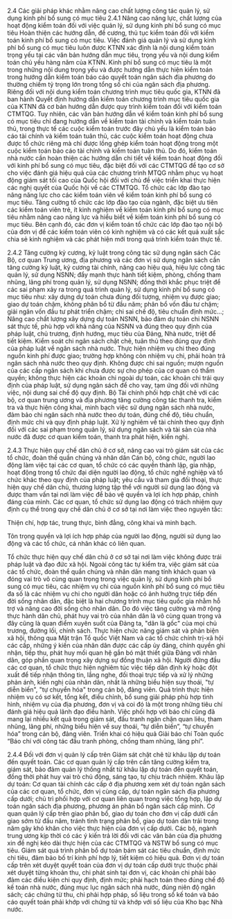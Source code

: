 2.4 Các giải pháp khác nhằm nâng cao chất lượng công tác quản lý, sử dụng kinh phí bổ sung có mục tiêu
2.4.1 Nâng cao năng lực, chất lượng của hoạt động kiểm toán đối với việc quản lý, sử dụng kinh phí bổ sung có mục tiêu
Hoàn thiện các hướng dẫn, đề cương, thủ tục kiểm toán đối với kiểm toán kinh phí bổ sung có mục tiêu.
Việc đánh giá quản lý và sử dụng kinh phí bổ sung có mục tiêu luôn được KTNN xác định là nội dung kiểm toán trọng yếu tại các văn bản hướng dẫn mục tiêu, trọng yếu và nội dung kiểm toán chủ yếu hàng năm của KTNN. Kinh phí bổ sung có mục tiêu là một trong những nội dung trọng yếu và được hướng dẫn thực hiện kiểm toán trong hướng dẫn kiểm toán báo cáo quyết toán ngân sách địa phương do thường chiếm tỷ trọng lớn trong tổng số chi của ngân sách địa phương. Riêng đối với nội dung kiểm toán chương trình mục tiêu quốc gia, KTNN đã ban hành Quyết định hướng dẫn kiểm toán chương trình mục tiêu quốc gia của KTNN đã cơ bản hướng dẫn được quy trình kiểm toán đối với kiểm toán CTMTQG. Tuy nhiên, các văn bản hướng dẫn về kiểm toán kinh phí bổ sung có mục tiêu chỉ đang hướng dẫn về kiểm toán tài chính và kiểm toán tuân thủ, trong thực tế các cuộc kiểm toán trước đây chủ yếu là kiểm toán báo cáo tài chính và kiểm toán tuân thủ, các cuộc kiểm toán hoạt động chưa được tổ chức riêng mà chỉ được lồng ghép kiểm toán hoạt động trong một cuộc kiểm toán báo cáo tài chính và kiểm toán tuân thủ. Do đó, kiểm toán nhà nước cần hoàn thiện các hướng dẫn chi tiết về kiểm toán hoạt động đối với kinh phí bổ sung có mục tiêu, đặc biệt đối với các CTMTQG để tạo cơ sở cho việc đánh giá hiệu quả của các chương trình MTQG nhằm phục vụ hoạt động giám sát tối cao của Quốc hội đối với chủ đề việc triển khai thực hiện các nghị quyết của Quốc hội về các CTMTQG.
Tổ chức các lớp đào tạo nâng năng lực cho các kiểm toán viên về kiểm toán kinh phí bổ sung có mục tiêu.
Tăng cường tổ chức các lớp đào tạo của ngành, đặc biệt ưu tiên các kiểm toán viên trẻ, ít kinh nghiệm về kiểm toán kinh phí bổ sung có mục tiêu nhằm nâng cao năng lực và hiểu biết về kiểm toán kinh phí bổ sung có mục tiêu. Bên cạnh đó, các đơn vị kiểm toán tổ chức các lớp đào tạo nội bộ của đơn vị để các kiểm toán viên có kinh nghiệm và có các kết quả xuất sắc chia sẻ kinh nghiệm và các phát hiện mới trong quá trình kiểm toán thực tế.

2.4.2 Tăng cường kỷ cương, kỷ luật trong công tác sử dụng ngân sách
Các Bộ, cơ quan Trung ương, địa phương và các đơn vị sử dụng ngân sách cần tăng cường kỷ luật, kỷ cương tài chính, nâng cao hiệu quả, hiệu lực công tác quản lý, sử dụng NSNN; đẩy mạnh thực hành tiết kiệm, phòng, chống tham nhũng, lãng phí trong quản lý, sử dụng NSNN; đồng thời khắc phục triệt để các sai phạm xảy ra trong quá trình quản lý, sử dụng kinh phí bổ sung có mục tiêu như: xây dựng dự toán chưa đúng đối tượng, nhiệm vụ được giao; giao dự toán chậm, không phân bổ từ đầu năm; phân bổ vốn đầu tư chậm; giải ngân vốn đầu tư phát triển chậm; chi sai chế độ, tiêu chuẩn định mức...; Nâng cao chất lượng xây dựng dự toán NSNN, bảo đảm dự toán chi NSNN sát thực tế, phù hợp với khả năng của NSNN và đúng theo quy định của pháp luật, chủ trương, định hướng, mục tiêu của Đảng, Nhà nước, triệt để tiết kiệm.
Kiểm soát chi ngân sách chặt chẽ, tuân thủ theo đúng quy định của pháp luật về ngân sách nhà nước. Thực hiện nhiệm vụ chi theo đúng nguồn kinh phí được giao; trường hợp không còn nhiệm vụ chi, phải hoàn trả ngân sách nhà nước theo quy định. Không được chi sai nguồn; mượn nguồn của các cấp ngân sách khi chưa được sự cho phép của cơ quan có thẩm quyền; không thực hiện các khoản chi ngoài dự toán, các khoản chi trái quy định của pháp luật, sử dụng ngân sách để cho vay, tạm ứng đối với những việc, nội dung sai chế độ quy định.
Bộ Tài chính phối hợp chặt chẽ với các bộ, cơ quan trung ương và địa phương tăng cường công tác thanh tra, kiểm tra và thực hiện công khai, minh bạch việc sử dụng ngân sách nhà nước, đảm bảo chi ngân sách nhà nước theo dự toán, đúng chế độ, tiêu chuẩn, định mức chi và quy định pháp luật. Xử lý nghiêm về tài chính theo quy định đối với các sai phạm trong quản lý, sử dụng ngân sách và tài sản của nhà nước đã được cơ quan kiểm toán, thanh tra phát hiện, kiến nghị.

2.4.3 Thực hiện quy chế dân chủ ở cơ sở, nâng cao vai trò giám sát của các tổ chức, đoàn thể quần chúng và nhân dân
Cán bộ, công chức, người lao động làm việc tại các cơ quan, tổ chức có các quyền thành lập, gia nhập, hoạt động trong tổ chức đại diện người lao động, tổ chức nghề nghiệp và tổ chức khác theo quy định của pháp luật; yêu cầu và tham gia đối thoại, thực hiện quy chế dân chủ, thương lượng tập thể với người sử dụng lao động và được tham vấn tại nơi làm việc để bảo vệ quyền và lợi ích hợp pháp, chính đáng của mình. Các cơ quan, tổ chức sử dụng lao động có trách nhiệm quy định cụ thể trong quy chế dân chủ ở cơ sở tại nơi làm việc theo nguyên tắc:

Thiện chí, hợp tác, trung thực, bình đẳng, công khai và minh bạch.

Tôn trọng quyền và lợi ích hợp pháp của người lao động, người sử dụng lao động và các tổ chức, cá nhân khác có liên quan.

Tổ chức thực hiện quy chế dân chủ ở cơ sở tại nơi làm việc không được trái pháp luật và đạo đức xã hội.
Ngoài công tác tự kiểm tra, việc giám sát của các tổ chức, đoàn thể quần chúng và nhân dân mang tính khách quan và đóng vai trò vô cùng quan trọng trong việc quản lý, sử dụng kinh phí bổ sung có mục tiêu, các nhiệm vụ chi của nguồn kinh phí bổ sung có mục tiêu đa số là các nhiệm vụ chi cho người dân hoặc có ảnh hưởng trực tiếp đến đời sống nhân dân, đặc biệt là hai chương trình mục tiêu quốc gia nhằm hỗ trợ và nâng cao đời sống cho nhân dân. Do đó việc tăng cường và mở rộng thực hành dân chủ, phát huy vai trò của nhân dân là vô cùng quan trọng và đây cũng là quan điểm xuyên suốt của Đảng ta, "dân là gốc" của mọi chủ trương, đường lối, chính sách. Thực hiện chức năng giám sát và phản biện xã hội, thông qua Mặt trận Tổ quốc Việt Nam và các tổ chức chính trị-xã hội các cấp, những ý kiến của nhân dân được các cấp ủy đảng, chính quyền ghi nhận, tiếp thu, phát huy mối quan hệ gắn bó mật thiết giữa Đảng với nhân dân, góp phần quan trọng xây dựng sự đồng thuận xã hội.
Người đứng đầu các cơ quan, tổ chức thực hiện nghiêm túc việc tiếp dân định kỳ hoặc đột xuất để tiếp nhận thông tin, lắng nghe, đối thoại trực tiếp và xử lý những phản ánh, kiến nghị của nhân dân, nhất là những biểu hiện suy thoái, "tự diễn biến", "tự chuyển hóa" trong cán bộ, đảng viên. Quá trình thực hiện nhiệm vụ có sơ kết, tổng kết, điều chỉnh, bổ sung giải pháp phù hợp tình hình, nhiệm vụ của địa phương, đơn vị và coi đó là một trong những tiêu chí đánh giá hiệu quả lãnh đạo điều hành.
Việc phối hợp với báo chí cũng đã mang lại nhiều kết quả trong giám sát, đấu tranh ngăn chặn quan liêu, tham nhũng, lãng phí, những biểu hiện về suy thoái, “tự diễn biến”, “tự chuyển hóa” trong cán bộ, đảng viên. Triển khai có hiệu quả Giải báo chí Toàn quốc “Báo chí với công tác đấu tranh phòng, chống tham nhũng, lãng phí”.

2.4.4 Đối với đơn vị quản lý cấp trên
Giám sát chặt chẽ từ khâu lập dự toán đến quyết toán.
Các cơ quan quản lý cấp trên cần tăng cường kiểm tra, giám sát, bảo đảm quản lý thống nhất từ khâu lập dự toán đến quyết toán, đồng thời phát huy vai trò chủ động, sáng tạo, tự chịu trách nhiệm.
Khâu lập dự toán: Cơ quan tài chính các cấp ở địa phương xem xét dự toán ngân sách của các cơ quan, tổ chức, đơn vị cùng cấp, dự toán ngân sách địa phương cấp dưới; chủ trì phối hợp với cơ quan liên quan trong việc tổng hợp, lập dự toán ngân sách địa phương, phương án phân bổ ngân sách cấp mình.
Cơ quan quản lý cấp trên giao phân bổ, giao dự toán cho đơn vị cấp dưới cần giao sớm từ đầu năm, tránh tình trạng phân bổ, giao dự toán dàn trải trong năm gây khó khăn cho việc thực hiện của đơn vị cấp dưới. Các bộ, ngành trung ương kịp thời có các ý kiến trả lời đối với các văn bản của địa phương xin đề nghị kéo dài thực hiện của các CTMTQG và NSTW bổ sung có mục tiêu.
Giám sát quá trình phân bổ dự toán bám sát các tiêu chuẩn, định mức chi tiêu, đảm bảo bố trí kinh phí hợp lý, tiết kiệm có hiệu quả.
Đơn vị dự toán cấp trên xét duyệt quyết toán của đơn vị dự toán cấp dưới trực thuộc phải xét duyệt từng khoản thu, chi phát sinh tại đơn vị, các khoản chi phải bảo đảm các điều kiện chi quy định, định mức; phải hạch toán theo đúng chế độ kế toán nhà nước, đúng mục lục ngân sách nhà nước, đúng niên độ ngân sách; các chứng từ thu, chi phải hợp pháp, số liệu trong sổ kế toán và báo cáo quyết toán phải khớp với chứng từ và khớp với số liệu của Kho bạc Nhà nước.